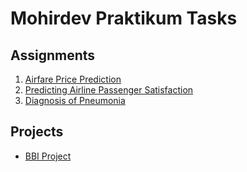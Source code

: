 # Mohirdev Praktikum Tasks

## Assignments

1. [Airfare Price Prediction](https://github.com/abbasovsh/Mohirdev-Praktikum-Tasks/tree/main/Assignments/Airfare%20Price%20Prediction)
2. [Predicting Airline Passenger Satisfaction](https://github.com/abbasovsh/Mohirdev-Praktikum-Tasks/tree/main/Assignments/Predicting%20Airline%20Passenger%20Satisfaction)
3. [Diagnosis of Pneumonia](https://github.com/abbasovsh/Mohirdev-Praktikum-Tasks/tree/main/Assignments/Diagnosis%20of%20Pneumonia)

## Projects

- [BBI Project](https://github.com/abbasovsh/Mohirdev-Praktikum-Tasks/tree/main/Projects/BBI%20Project/BBI%20Project)
